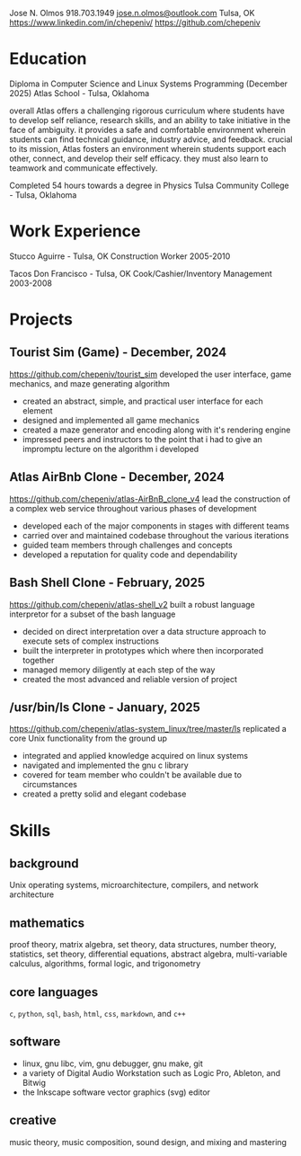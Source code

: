 Jose N. Olmos
918.703.1949
jose.n.olmos@outlook.com
Tulsa, OK
https://www.linkedin.com/in/chepeniv/
https://github.com/chepeniv

# Education

Diploma in Computer Science and Linux Systems Programming (December 2025)
Atlas School - Tulsa, Oklahoma

overall Atlas offers a challenging rigorous curriculum where students have to
develop self reliance, research skills, and an ability to take initiative in the
face of ambiguity. it provides a safe and comfortable environment wherein
students can find technical guidance, industry advice, and feedback. crucial to
its mission, Atlas fosters an environment wherein students support each other,
connect, and develop their self efficacy. they must also learn to teamwork and
communicate effectively.

Completed 54 hours towards a degree in Physics
Tulsa Community College - Tulsa, Oklahoma

# Work Experience

Stucco Aguirre - Tulsa, OK
Construction Worker 2005-2010

Tacos Don Francisco - Tulsa, OK
Cook/Cashier/Inventory Management 2003-2008

# Projects

## Tourist Sim (Game) - December, 2024

https://github.com/chepeniv/tourist_sim
developed the user interface, game mechanics, and maze generating algorithm

- created an abstract, simple, and practical user interface for each element
- designed and implemented all game mechanics
- created a maze generator and encoding along with it's rendering engine
- impressed peers and instructors to the point that i had to give an impromptu
  lecture on the algorithm i developed

## Atlas AirBnb Clone - December, 2024

https://github.com/chepeniv/atlas-AirBnB_clone_v4
lead the construction of a complex web service throughout various phases of
development

- developed each of the major components in stages with different teams
- carried over and maintained codebase throughout the various iterations
- guided team members through challenges and concepts
- developed a reputation for quality code and dependability

## Bash Shell Clone - February, 2025

https://github.com/chepeniv/atlas-shell_v2
built a robust language interpretor for a subset of the bash language

- decided on direct interpretation over a data structure approach to execute
  sets of complex instructions
- built the interpreter in prototypes which where then incorporated together
- managed memory diligently at each step of the way
- created the most advanced and reliable version of project

## /usr/bin/ls Clone - January, 2025

https://github.com/chepeniv/atlas-system_linux/tree/master/ls
replicated a core Unix functionality from the ground up

- integrated and applied knowledge acquired on linux systems
- navigated and implemented the gnu c library
- covered for team member who couldn't be available due to circumstances
- created a pretty solid and elegant codebase

# Skills

## background

Unix operating systems, microarchitecture, compilers, and network architecture

## mathematics

proof theory, matrix algebra, set theory, data structures, number theory,
statistics, set theory, differential equations, abstract algebra, multi-variable
calculus, algorithms, formal logic, and trigonometry
<!-- geometry, algebra -->

## core languages

`c`, `python`, `sql`, `bash`, `html`, `css`, `markdown`, and `c++`

## software

- linux, gnu libc, vim, gnu debugger, gnu make, git
- a variety of Digital Audio Workstation such as Logic Pro, Ableton, and Bitwig
- the Inkscape software vector graphics (svg) editor

## creative

music theory, music composition, sound design, and mixing and mastering
